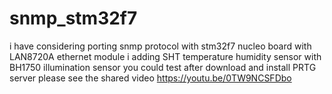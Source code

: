 # snmp_stm32f7
i have considering porting snmp protocol with stm32f7 nucleo board with LAN8720A ethernet module
i adding SHT temperature humidity sensor with  BH1750 illumination sensor 
you could test after download and install PRTG server 
please see the shared video
https://youtu.be/0TW9NCSFDbo

